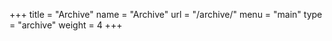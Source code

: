 +++
title = "Archive"
name = "Archive"
url = "/archive/"
menu = "main"
type = "archive"
weight = 4
+++
